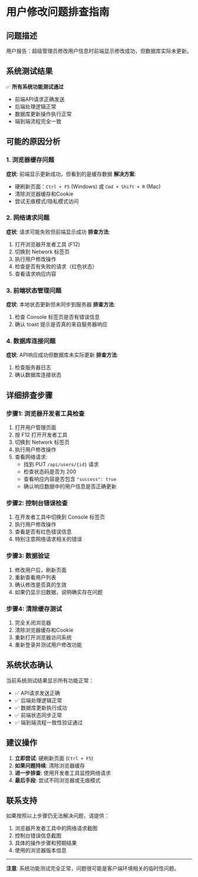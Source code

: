 # 用户修改问题排查指南

## 问题描述
用户报告：超级管理员修改用户信息时前端显示修改成功，但数据库实际未更新。

## 系统测试结果
✅ **所有系统功能测试通过**
- 前端API请求正确发送
- 后端处理逻辑正常
- 数据库更新操作执行正常
- 端到端流程完全一致

## 可能的原因分析

### 1. 浏览器缓存问题
**症状**: 前端显示更新成功，但看到的是缓存数据
**解决方案**:
- 硬刷新页面：`Ctrl + F5` (Windows) 或 `Cmd + Shift + R` (Mac)
- 清除浏览器缓存和Cookie
- 尝试无痕模式/隐私模式访问

### 2. 网络请求问题
**症状**: 请求可能失败但前端显示成功
**排查方法**:
1. 打开浏览器开发者工具 (F12)
2. 切换到 Network 标签页
3. 执行用户修改操作
4. 检查是否有失败的请求（红色状态）
5. 查看请求响应内容

### 3. 前端状态管理问题
**症状**: 本地状态更新但未同步到服务器
**排查方法**:
1. 检查 Console 标签页是否有错误信息
2. 确认 toast 提示是否真的来自服务器响应

### 4. 数据库连接问题
**症状**: API响应成功但数据库未实际更新
**排查方法**:
1. 检查服务器日志
2. 确认数据库连接状态

## 详细排查步骤

### 步骤1: 浏览器开发者工具检查
1. 打开用户管理页面
2. 按 F12 打开开发者工具
3. 切换到 Network 标签页
4. 执行用户修改操作
5. 查看网络请求:
   - 找到 PUT `/api/users/{id}` 请求
   - 检查状态码是否为 200
   - 查看响应内容是否包含 `"success": true`
   - 确认响应数据中的用户信息是否正确更新

### 步骤2: 控制台错误检查
1. 在开发者工具中切换到 Console 标签页
2. 执行用户修改操作
3. 查看是否有红色错误信息
4. 特别注意网络请求相关的错误

### 步骤3: 数据验证
1. 修改用户后，刷新页面
2. 重新查看用户列表
3. 确认修改是否真的生效
4. 如果仍显示旧数据，说明确实存在问题

### 步骤4: 清除缓存测试
1. 完全关闭浏览器
2. 清除浏览器缓存和Cookie
3. 重新打开浏览器访问系统
4. 重新登录并测试用户修改功能

## 系统状态确认

当前系统测试结果显示所有功能正常：
- ✅ API请求发送正确
- ✅ 后端处理逻辑正常
- ✅ 数据库更新执行成功
- ✅ 前端状态同步正常
- ✅ 端到端流程一致性验证通过

## 建议操作

1. **立即尝试**: 硬刷新页面 (`Ctrl + F5`)
2. **如果问题持续**: 清除浏览器缓存
3. **进一步排查**: 使用开发者工具监控网络请求
4. **最后手段**: 尝试不同浏览器或无痕模式

## 联系支持

如果按照以上步骤仍无法解决问题，请提供：
1. 浏览器开发者工具中的网络请求截图
2. 控制台错误信息截图
3. 具体的操作步骤和预期结果
4. 使用的浏览器版本信息

---

**注意**: 系统功能测试完全正常，问题很可能是客户端环境相关的临时性问题。